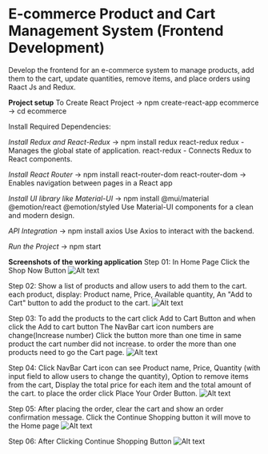 # E-commerce Product and Cart Management System (Frontend Development)
Develop the frontend for an e-commerce system to manage products, add them to the cart,  update quantities, remove items, and place orders using Raact Js and Redux.


**Project setup**
To Create React Project -> npm create-react-app ecommerce -> cd ecommerce

Install Required Dependencies:

*Install Redux and React-Redux* -> npm install redux react-redux
redux - Manages the global state of application.
react-redux - Connects Redux to React components.

*Install React Router* -> npm install react-router-dom
react-router-dom → Enables navigation between pages in a React app

*Install UI library like Material-UI* -> npm install @mui/material @emotion/react @emotion/styled
Use Material-UI components for a clean and modern design.

*API Integration* -> npm install axios
Use Axios to interact with the backend.

*Run the Project* -> npm start


**Screenshots of the working application**
Step 01: In Home Page Click the Shop Now Button
![Alt text](https://raw.githubusercontent.com/UdariAdhikaram/e-commerce_product_and_cart_management_system/main/ecommerce/public/assets//images/screenshots/Capture1.PNG)

Step 02: Show a list of products and allow users to add them to the cart.
each product, display: Product name, Price, Available quantity, An "Add to Cart" button to add the product to the cart.
![Alt text](https://raw.githubusercontent.com/UdariAdhikaram/e-commerce_product_and_cart_management_system/main/ecommerce/public/assets//images/screenshots/Capture2.PNG)

Step 03: To add the products to the cart click Add to Cart Button and when click the Add to cart button The NavBar cart icon numbers are change(Increase number)
Click the button more than one time in same product the cart number did not increase. to order the more than one products need to go the Cart page.
![Alt text](https://raw.githubusercontent.com/UdariAdhikaram/e-commerce_product_and_cart_management_system/main/ecommerce/public/assets//images/screenshots/Capture3.PNG)

Step 04: Click NavBar Cart icon can see Product name, Price, Quantity (with input field to allow users to change the quantity), Option to remove items from the cart, Display the total price for each item and the total amount of the cart.
to place the order click Place Your Order Button.
![Alt text](https://raw.githubusercontent.com/UdariAdhikaram/e-commerce_product_and_cart_management_system/main/ecommerce/public/assets//images/screenshots/Capture4.PNG)

Step 05: After placing the order, clear the cart and show an order confirmation message.
Click the Continue Shopping button it will move to the Home page
![Alt text](https://raw.githubusercontent.com/UdariAdhikaram/e-commerce_product_and_cart_management_system/main/ecommerce/public/assets//images/screenshots/Capture5.PNG)

Step 06: After Clicking Continue Shopping Button
![Alt text](https://raw.githubusercontent.com/UdariAdhikaram/e-commerce_product_and_cart_management_system/main/ecommerce/public/assets//images/screenshots/Capture6.PNG)

